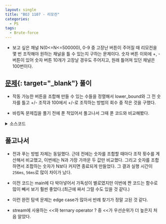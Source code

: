 ```yaml
---
layout: single
title: "BOJ 1107 - 리모컨"
categories:
  - PS
tags:
  - Brute-force
---
```

- 보고 싶은 채널 N(0<=N<=500000), 0-9 중 고장난 버튼이 주어질 때 리모컨을 몇 번 조작해야 원하는 채널을 틀 수 있는지 구하는 문제이다. 숫자 버튼 이외에 +, -버튼이 있어 숫자 버튼 10개가 고장날 경우도 주어지고, 원래 틀어져 있던 채널은 100번이다.

## [문제](https://www.acmicpc.net/problem/1107){: target="_blank"} 풀이
- 작동 가능한 버튼을 조합해 만들 수 있는 수들을 정렬해서 lower_bound와 그 전 숫자를 틀고 +/- 조작과 100에서 +/-로 조작하는 방법의 회수 중 작은 것을 구했다.

- 바킹독 문제집을 풀기 전에 푼 적있어서 풀고나서 그때 푼 코드와 비교해봤다.

<details markdown="1">
<summary>소스코드</summary>
```cpp
#include<bits/stdc++.h>
using namespace std;
typedef vector<int> vi;

int getpow(int n, int p);
int getd(int p);
int chkvld(vi& p, int l);
int vtoi(vi& digits, vi& r);

int main()
{
	int n, b;
	cin>>n>>b;
	vi bb(b), r, v;
	for(int i=0;i<b;i++) cin>>bb[i];
	if(!bb.empty()) sort(bb.begin(), bb.end());
	b=0;
	for(int i=0;i<10;i++){
		if(b<bb.size() && i==bb[b]){
			b++;
			continue;
		}
		r.push_back(i);
	}
	if(r.empty()){
		cout<<abs(n-100);
		return 0;
	}
	int ndigit=getd(n);
	for(int i=1;i<ndigit+2;i++){
		vi digits(i, 0);
		//cout<<i<<endl;
		while(chkvld(digits, r.size())){
			v.push_back(vtoi(digits, r));
			digits[0]++;//0 : digit of 1
		}
		if(v.back()>n) break;
	}
	sort(v.begin(), v.end());
	v.erase(unique(v.begin(), v.end()), v.end());
	int lb=lower_bound(v.begin(), v.end(), n)-v.begin();
	if(v[lb]==n) cout<<((ndigit<abs(n-100))?ndigit:abs(n-100));
	else{
		int l=987654321, r, ans=abs(n-100);
		if(lb!=0) l=abs(v[lb-1]-n);
		l+=getd(v[lb-1]);
		r=abs(v[lb]-n);
		r+=getd(v[lb]);
		if(l>r) l=r;
		cout<<((l<ans)?l:ans);
	}
}

int getpow(int n, int p){
	int r=1;
	while(p--) r*=n;
	return r;
}

int getd(int p){
	int r=0;
	if(p==0) return 1;
	while(getpow(10, r)<=p) r++;
	return r;
}

int chkvld(vi& p, int l){
	for(int i=0;i<p.size()-1;i++){
		if(p[i]==l){
			p[i]=0;
			p[i+1]++;
		}
	}
	if(p.back()==l) return 0;
	else return 1;
}

int vtoi(vi& digits, vi& r){
	int res=0;
	for(int i=0;i<digits.size();i++) res+=r[digits[i]]*getpow(10, i);
	return res;
}
```
</details>

<details markdown="1">
<summary>전에 짰던 코드</summary>
```cpp
#include<iostream>
#include<cstdio>
#include<string>
#include<cmath>
#include<vector>
#include<algorithm>
using namespace std;

vector<int> m;
string s;
int calc(vector<int> indxs){
    int num=0;
    for(int i=0;i<indxs.size();i++){
        if(indxs[i]==-1) continue;
        num+=m[indxs[i]]*pow(10, indxs.size()-i-1);
    }
    return num;
}
int digits(int newnum){
    int i=1, cnt=0;
    if(newnum==0)
        return 1;
    for(i;i<=newnum;i*=10)
        cnt++;
    return cnt;
}
int main()
{
    int M, cnt, orgn=0;
    getline(cin, s);
    for(int i=0;i<s.length();i++)
        orgn+=(s.c_str()[i]-'0')*pow(10, s.length()-i-1);
    //orgn : N
    cnt=abs(orgn-100);//only by +/-
    scanf("%d", &M);
    for(int i=0;i<10;i++)
        m.push_back(i);
    for(int i=0;i<M;i++){
        int j;
        scanf("%d", &j);
        m.erase(find(m.begin(), m.end(), j));
    }
    //m : vector of possible number buttons
    if(m.size()==0){
        printf("%d", cnt);
        return 0;
    }
    
    int f=1;//search incompleted
    vector<int> indxs(6, -1), vcmp(6, m.size()-1);
    indxs[indxs.size()-1]=0;
    while(f){
        int newnum=calc(indxs), newcnt=abs(newnum-orgn)+digits(newnum);
        if(cnt>newcnt) cnt=newcnt;
        for(int i=indxs.size()-1;i>=0;i--){
            if(++indxs[i]==m.size()){
                indxs[i]=0;
                if(i==0)
                    f=0;
            }
            else break;
        }
    }
    printf("%d", cnt);
    return 0;
} 
```
</details>

## 풀고나서
- 전과 푸는 방법 자체는 동일했다. 근데 전에는 숫자를 조합할 때마다 조작 횟수를 계산해서 비교했고, 이번에는 N과 가장 가까운 두 값만 비교했다. 그리고 숫자를 조합하면서 조합하는 숫자가 N보다 커지면 종료되게 만들었다. 그 결과 실행 시간이 `256ms`, `56ms`로 많이 차이가 났다.

- 이전 코드는 main에 다 박아넣어서 가독성이 별로였지만 이번에 짠 코드는 함수로 많이 빼서 보기 훨씬 좋았다.(최근에 짜서 그럴 수도 있을 것 같다.)

- 이런 완전 탐색 문제는 edge case가 많아서 반례 찾기가 정말 고된 것 같다.

- stream에 사용하는 <<와 ternary operator ? 중 <<가 우선순위가 더 높은지 처음 알았다.